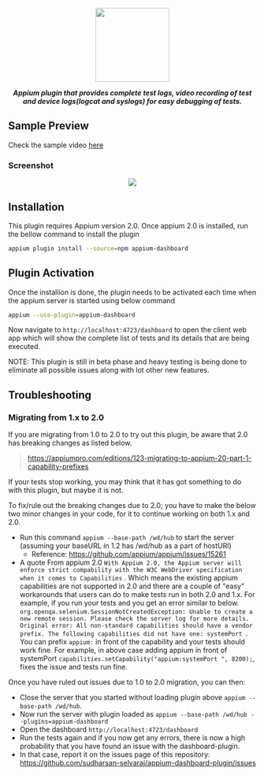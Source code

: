 <p align="center">
<img src="./assets/logo.png" height=150/>
</p>

<p align="center">
   <i><strong>Appium plugin that provides complete test logs, video recording of test and device logs(logcat and syslogs) for easy debugging of tests.</strong></i>
<p>

## Sample Preview

Check the sample video [here](https://gfycat.com/sharpincompletehorsechestnutleafminer)

### Screenshot

<p align="center">
<a href="https://gfycat.com/sharpincompletehorsechestnutleafminer">
<img src="./assets/preview.png"/>
</a></p>

## Installation

This plugin requires Appium version 2.0. Once appium 2.0 is installed, run the bellow command to install the plugin

```sh
appium plugin install --source=npm appium-dashboard
```

## Plugin Activation

Once the installion is done, the plugin needs to be activated each time when the appium server is started using below command

```sh
appium --use-plugin=appium-dashboard
```

Now navigate to `http://localhost:4723/dashboard` to open the client web app which will show the complete list of tests and its details that are being executed.

NOTE: This plugin is still in beta phase and heavy testing is being done to eliminate all possible issues along with lot other new features.

## Troubleshooting

### Migrating from 1.x to 2.0

If you are migrating from 1.0 to 2.0 to try out this plugin, be aware that 2.0 has breaking changes as listed below.

> https://appiumpro.com/editions/123-migrating-to-appium-20-part-1-capability-prefixes

If your tests stop working, you may think that it has got something to do with this plugin, but maybe it is not.

To fix/rule out the breaking changes due to 2.0; you have to make the below two minor changes in your code, for it to continue working on both 1.x and 2.0.

- Run this command `appium --base-path /wd/hub` to start the server (assuming your baseURL in 1.2 has /wd/hub as a part of hostURl)
  - Reference: https://github.com/appium/appium/issues/15261
- A quote From appium 2.0 `With Appium 2.0, the Appium server will enforce strict compability with the W3C WebDriver specification when it comes to Capabilities`
  . Which means the existing appium capabilities are not supported in 2.0 and there are a couple of "easy" workarounds that users can do
  to make tests run in both 2.0 and 1.x. For example, if you run your tests and you get an error similar to below.
  `org.openqa.selenium.SessionNotCreatedException: Unable to create a new remote session. Please check the server log for more details. Original error: All non-standard capabilities should have a vendor prefix. The following capabilities did not have one: systemPort `.
  You can prefix `appium:` in front of the capability and your tests should work fine. For example, in above case adding appium in front of systemPort `capabilities.setCapability("appium:systemPort ", 8200);`, fixes
  the issue and tests run fine.

Once you have ruled out issues due to 1.0 to 2.0 migration, you can then:

- Close the server that you started without loading plugin above `appium --base-path /wd/hub`.
- Now run the server with plugin loaded as `appium --base-path /wd/hub --plugins=appium-dashboard`
- Open the dashboard `http://localhost:4723/dashboard`
- Run the tests again and if you now get any errors, there is now a high probability that you have found an issue with the dashboard-plugin.
- In that case, report it on the issues page of this repository: https://github.com/sudharsan-selvaraj/appium-dashboard-plugin/issues
